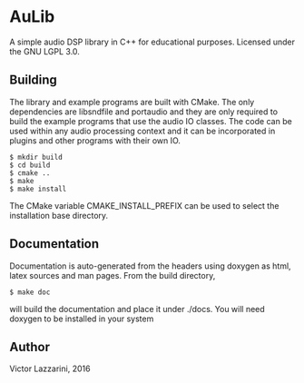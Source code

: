 AuLib
=================

A simple audio DSP library in C++ for educational purposes. Licensed under
the GNU LGPL 3.0.

Building
----------------------
The library and example programs are built with CMake. The only
dependencies are libsndfile and portaudio and they are only required
to build the example programs that use the audio IO classes.
The code can be used within any audio processing context and it can
be incorporated in plugins and other programs with their own IO.

```
$ mkdir build
$ cd build
$ cmake .. 
$ make
$ make install
```

The CMake variable CMAKE\_INSTALL\_PREFIX can be used to select the
installation base directory.

Documentation
-----------------------
Documentation is auto-generated from the headers using doxygen
as html, latex sources and man pages. From the build directory, 

```
$ make doc
```

will build the documentation and place it under ./docs. You will
need doxygen to be installed in your system

Author
-----------------------
Victor Lazzarini, 2016
